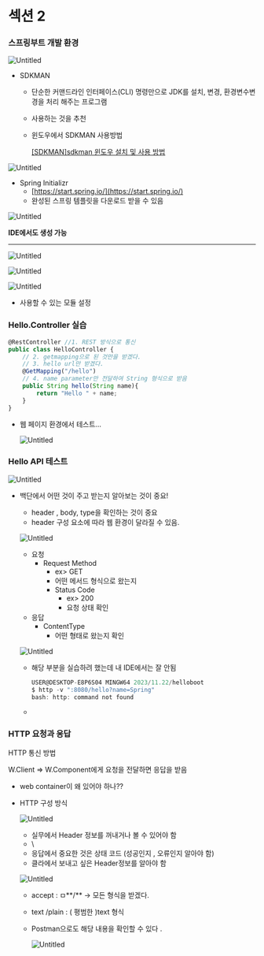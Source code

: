 # 섹션 2

### 스프링부트 개발 환경

![Untitled](%E1%84%89%E1%85%A6%E1%86%A8%E1%84%89%E1%85%A7%E1%86%AB%202%20966967aad73648f495d75012e45ee85a/Untitled.png)

- SDKMAN
    - 단순한 커맨드라인 인터페이스(CLI) 명령만으로 JDK를 설치, 변경, 환경변수변경을 처리 해주는 프로그램
    - 사용하는 것을 추천
    - 윈도우에서 SDKMAN 사용방법
        
        [[SDKMAN]sdkman 윈도우 설치 및 사용 방법](https://kimvampa.tistory.com/308)
        

![Untitled](%E1%84%89%E1%85%A6%E1%86%A8%E1%84%89%E1%85%A7%E1%86%AB%202%20966967aad73648f495d75012e45ee85a/Untitled%201.png)

- Spring Initializr
    - [https://start.spring.io/](https://start.spring.io/)
    - 완성된 스프링 템플릿을 다운로드 받을 수 있음
    

![Untitled](%E1%84%89%E1%85%A6%E1%86%A8%E1%84%89%E1%85%A7%E1%86%AB%202%20966967aad73648f495d75012e45ee85a/Untitled%202.png)

**IDE에서도 생성 가능** 

---

![Untitled](%E1%84%89%E1%85%A6%E1%86%A8%E1%84%89%E1%85%A7%E1%86%AB%202%20966967aad73648f495d75012e45ee85a/Untitled%203.png)

![Untitled](%E1%84%89%E1%85%A6%E1%86%A8%E1%84%89%E1%85%A7%E1%86%AB%202%20966967aad73648f495d75012e45ee85a/Untitled%204.png)

![Untitled](%E1%84%89%E1%85%A6%E1%86%A8%E1%84%89%E1%85%A7%E1%86%AB%202%20966967aad73648f495d75012e45ee85a/Untitled%205.png)

- 사용할 수 있는 모듈 설정

### Hello.Controller 실습

```jsx
@RestController //1. REST 방식으로 통신
public class HelloController {
    // 2. getmapping으로 된 것만을 받겠다.
    // 3. hello url만 받겠다.
    @GetMapping("/hello")
    // 4. name parameter만 전달하여 String 형식으로 받음
    public String hello(String name){
        return "Hello " + name;
    }
}
```

- 웹 페이지 환경에서 테스트…
    
    ![Untitled](%E1%84%89%E1%85%A6%E1%86%A8%E1%84%89%E1%85%A7%E1%86%AB%202%20966967aad73648f495d75012e45ee85a/Untitled%206.png)
    

### Hello API 테스트

![Untitled](%E1%84%89%E1%85%A6%E1%86%A8%E1%84%89%E1%85%A7%E1%86%AB%202%20966967aad73648f495d75012e45ee85a/Untitled%207.png)

- 백단에서 어떤 것이 주고 받는지 알아보는 것이 중요!
    - header , body, type을 확인하는 것이 중요
    - header 구성 요소에 따라 웹 환경이 달라질 수 있음.
    
    ![Untitled](%E1%84%89%E1%85%A6%E1%86%A8%E1%84%89%E1%85%A7%E1%86%AB%202%20966967aad73648f495d75012e45ee85a/Untitled%208.png)
    
    - 요청
        - Request Method
            - ex> GET
            - 어떤 메서드 형식으로 왔는지
            - Status Code
                - ex> 200
                - 요청 상태 확인
    - 응답
        - ContentType
            - 어떤 형태로 왔는지 확인
    
    ![Untitled](%E1%84%89%E1%85%A6%E1%86%A8%E1%84%89%E1%85%A7%E1%86%AB%202%20966967aad73648f495d75012e45ee85a/Untitled%209.png)
    
    - 해당 부분을 실습하려 했는데 내 IDE에서는 잘 안됨
        
        ```jsx
        USER@DESKTOP-E8P6S04 MINGW64 2023/11.22/helloboot
        $ http -v ":8080/hello?name=Spring"
        bash: http: command not found
        ```
        
    - 

### HTTP  요청과 응답

HTTP 통신 방법 

W.Client ⇒ W.Component에게 요청을 전달하면 응답을 받음

- web container이 왜 있어야 하나??

- HTTP 구성 방식
    
    ![Untitled](%E1%84%89%E1%85%A6%E1%86%A8%E1%84%89%E1%85%A7%E1%86%AB%202%20966967aad73648f495d75012e45ee85a/Untitled%2010.png)
    
    - 실무에서 Header 정보를 꺼내거나 볼 수 있어야 함
    - \
    - 응답에서 중요한 것은 상태 코드 (성공인지 , 오류인지 알아야 함)
    - 클라에서 보내고 싶은 Header정보를 알아야 함
    
    ![Untitled](%E1%84%89%E1%85%A6%E1%86%A8%E1%84%89%E1%85%A7%E1%86%AB%202%20966967aad73648f495d75012e45ee85a/Untitled%2011.png)
    
    - accept : ㅁ**/** → 모든 형식을 받겠다.
    - text /plain  : ( 평범한 )text 형식
    
    - Postman으로도 해당 내용을 확인할 수 있다 .
        
        ![Untitled](%E1%84%89%E1%85%A6%E1%86%A8%E1%84%89%E1%85%A7%E1%86%AB%202%20966967aad73648f495d75012e45ee85a/Untitled%2012.png)